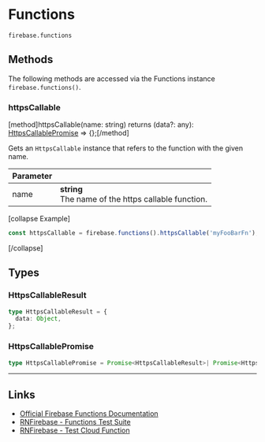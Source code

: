 # Functions

```
firebase.functions
```

## Methods

The following methods are accessed via the Functions instance `firebase.functions()`.

### httpsCallable
[method]httpsCallable(name: string) returns (data?: any): [HttpsCallablePromise](#Types) => {};[/method]

Gets an `HttpsCallable` instance that refers to the function with the given name.

| Parameter |         |
| --------- | ------- |
| name      | **string** <br /> The name of the https callable function. |


[collapse Example]
```js
const httpsCallable = firebase.functions().httpsCallable('myFooBarFn');
```
[/collapse]


## Types

### HttpsCallableResult

```ts
type HttpsCallableResult = {
  data: Object,
};
```

### HttpsCallablePromise

```ts
type HttpsCallablePromise = Promise<HttpsCallableResult>| Promise<HttpsError>;
```

----

## Links

 - [Official Firebase Functions Documentation](https://firebase.google.com/docs/functions/callable)
 - [RNFirebase - Functions Test Suite](https://github.com/invertase/react-native-firebase/blob/master/bridge/e2e/functions/functions.e2e.js)
 - [RNFirebase - Test Cloud Function](https://github.com/invertase/react-native-firebase/tree/master/bridge/functions)
